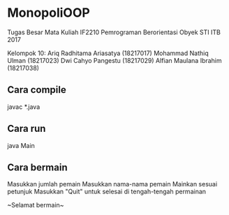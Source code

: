 # MonopoliOOP
Tugas Besar Mata Kuliah IF2210 Pemrograman Berorientasi Obyek STI ITB 2017

Kelompok 10:
Ariq Radhitama Ariasatya (18217017)
Mohammad Nathiq Ulman (18217023)
Dwi Cahyo Pangestu (18217029)
Alfian Maulana Ibrahim (18217038)

## Cara compile
javac *.java

## Cara run
java Main

## Cara bermain
Masukkan jumlah pemain
Masukkan nama-nama pemain
Mainkan sesuai petunjuk
Masukkan "Quit" untuk selesai di tengah-tengah permainan

~Selamat bermain~
